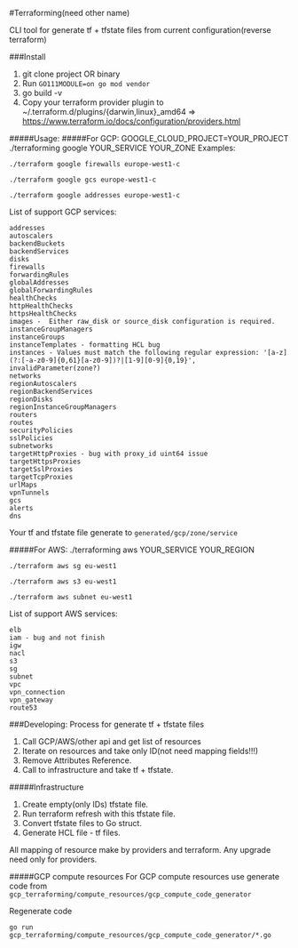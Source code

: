 #Terraforming(need other name)

CLI tool for generate tf + tfstate files from current configuration(reverse terraform)

###Install
1. git clone project OR binary
2. Run `GO111MODULE=on go mod vendor`
3. go build -v
4. Copy your terraform provider plugin to ~/.terraform.d/plugins/{darwin,linux}_amd64 => https://www.terraform.io/docs/configuration/providers.html


#####Usage:
#####For GCP:
GOOGLE_CLOUD_PROJECT=YOUR_PROJECT ./terraforming google YOUR_SERVICE YOUR_ZONE
Examples: 

````
./terraform google firewalls europe-west1-c
````
````
./terraform google gcs europe-west1-c
````

````
./terraform google addresses europe-west1-c
````

List of support GCP services:
````
addresses
autoscalers
backendBuckets 
backendServices
disks
firewalls
forwardingRules
globalAddresses
globalForwardingRules
healthChecks
httpHealthChecks
httpsHealthChecks
images -  Either raw_disk or source_disk configuration is required.
instanceGroupManagers
instanceGroups
instanceTemplates - formatting HCL bug
instances - Values must match the following regular expression: '[a-z](?:[-a-z0-9]{0,61}[a-z0-9])?|[1-9][0-9]{0,19}', invalidParameter(zone?)
networks
regionAutoscalers
regionBackendServices
regionDisks
regionInstanceGroupManagers
routers
routes
securityPolicies 
sslPolicies
subnetworks
targetHttpProxies - bug with proxy_id uint64 issue
targetHttpsProxies
targetSslProxies
targetTcpProxies
urlMaps
vpnTunnels
gcs
alerts
dns
````



Your tf and tfstate file generate to `generated/gcp/zone/service`

#####For AWS:
./terraforming aws YOUR_SERVICE YOUR_REGION


````
./terraform aws sg eu-west1
````
````
./terraform aws s3 eu-west1
````
````
./terraform aws subnet eu-west1
````
List of support AWS services:
````
elb
iam - bug and not finish
igw
nacl
s3
sg
subnet
vpc
vpn_connection
vpn_gateway
route53
````

###Developing:
Process for generate tf + tfstate files
1. Call GCP/AWS/other api and get list of resources
2. Iterate on resources and take only ID(not need mapping fields!!!)
3. Remove Attributes Reference.
4. Call to infrastructure and take tf + tfstate.


#####Infrastructure
1. Create empty(only IDs) tfstate file.
2. Run terraform refresh with this tfstate file.
3. Convert tfstate files to Go struct.
4. Generate HCL file - tf files.

All mapping of resource make by providers and terraform. Any upgrade need only for providers.
 
#####GCP compute resources
For GCP compute resources use generate code from `gcp_terraforming/compute_resources/gcp_compute_code_generator`

Regenerate code 
````
go run gcp_terraforming/compute_resources/gcp_compute_code_generator/*.go
````
